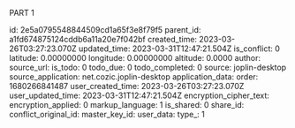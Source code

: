 PART 1




id: 2e5a0795548844509cd1a65f3e8f79f5
parent_id: a1fd674875124cddb6a11a20e7f042bf
created_time: 2023-03-26T03:27:23.070Z
updated_time: 2023-03-31T12:47:21.504Z
is_conflict: 0
latitude: 0.00000000
longitude: 0.00000000
altitude: 0.0000
author: 
source_url: 
is_todo: 0
todo_due: 0
todo_completed: 0
source: joplin-desktop
source_application: net.cozic.joplin-desktop
application_data: 
order: 1680266841487
user_created_time: 2023-03-26T03:27:23.070Z
user_updated_time: 2023-03-31T12:47:21.504Z
encryption_cipher_text: 
encryption_applied: 0
markup_language: 1
is_shared: 0
share_id: 
conflict_original_id: 
master_key_id: 
user_data: 
type_: 1